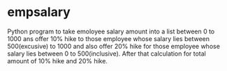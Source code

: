 # empsalary
Python program to take emoloyee salary amount into a list between 0 to 1000 ans offer 10% hike to those employee whose salary lies between 500(excusive) to 1000 and 
also offer 20% hike for those employee whose salary lies between 0 to 500(inclusive). After that calculation for total amount of 10% hike and 20% hike. 
